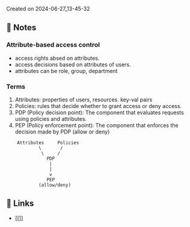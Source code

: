 Created on 2024-06-27_13-45-32

## 📔 Notes

### Attribute-based access control
- access rights absed on attributes.
- access decisions based on attributes of users.
- attributes can be role, group, department

### Terms
1. Attributes: properties of users, resources. key-val pairs
2. Policies: rules that decide whether to grant access or deny access.
3. PDP (Policy decision point): The component that evaluates requests using policies and attributes.
3. PEP (Policy enforcement point): The component that enforces the decision made by PDP (allow or deny)

```text
    Attributes     Policies
            \       /
             \     /
               PDP
                |
                |
                v
               PEP
            (allow/deny)
```

## 🔗 Links

- [[]]
